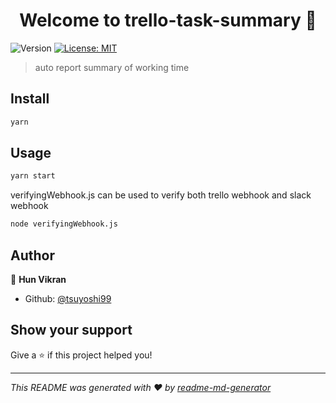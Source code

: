 <h1 align="center">Welcome to trello-task-summary 👋</h1>
<p>
  <img alt="Version" src="https://img.shields.io/badge/version-0.0.1-blue.svg?cacheSeconds=2592000" />
  <a href="#" target="_blank">
    <img alt="License: MIT" src="https://img.shields.io/badge/License-MIT-yellow.svg" />
  </a>
</p>

> auto report summary of working time

## Install

```sh
yarn
```

## Usage

```sh
yarn start
```
verifyingWebhook.js can be used to verify both trello webhook and slack webhook
```sh
node verifyingWebhook.js
```

## Author

👤 **Hun Vikran**

* Github: [@tsuyoshi99](https://github.com/tsuyoshi99)

## Show your support

Give a ⭐️ if this project helped you!

***
_This README was generated with ❤️ by [readme-md-generator](https://github.com/kefranabg/readme-md-generator)_

